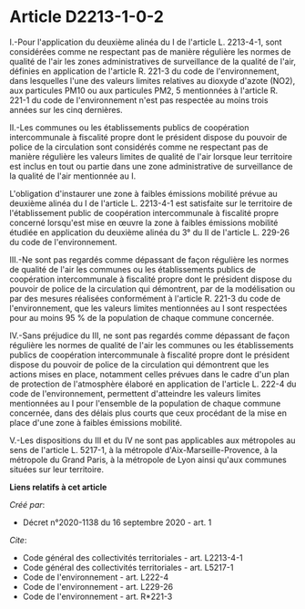 # Article D2213-1-0-2

I.-Pour l'application du deuxième alinéa du I de l'article L. 2213-4-1, sont considérées comme ne respectant pas de manière
régulière les normes de qualité de l'air les zones administratives de surveillance de la qualité de l'air, définies en
application de l'article R. 221-3 du code de l'environnement, dans lesquelles l'une des valeurs limites relatives au dioxyde
d'azote (NO2), aux particules PM10 ou aux particules PM2, 5 mentionnées à l'article R. 221-1 du code de l'environnement n'est
pas respectée au moins trois années sur les cinq dernières. 

II.-Les communes ou les établissements publics de coopération intercommunale à fiscalité propre dont le président dispose du
pouvoir de police de la circulation sont considérés comme ne respectant pas de manière régulière les valeurs limites de
qualité de l'air lorsque leur territoire est inclus en tout ou partie dans une zone administrative de surveillance de la
qualité de l'air mentionnée au I. 

L'obligation d'instaurer une zone à faibles émissions mobilité prévue au deuxième alinéa du I de l'article L. 2213-4-1 est
satisfaite sur le territoire de l'établissement public de coopération intercommunale à fiscalité propre concerné lorsqu'est
mise en œuvre la zone à faibles émissions mobilité étudiée en application du deuxième alinéa du 3° du II de l'article L.
229-26 du code de l'environnement. 

III.-Ne sont pas regardés comme dépassant de façon régulière les normes de qualité de l'air les communes ou les
établissements publics de coopération intercommunale à fiscalité propre dont le président dispose du pouvoir de police de la
circulation qui démontrent, par de la modélisation ou par des mesures réalisées conformément à l'article R. 221-3 du code de
l'environnement, que les valeurs limites mentionnées au I sont respectées pour au moins 95 % de la population de chaque
commune concernée. 

IV.-Sans préjudice du III, ne sont pas regardés comme dépassant de façon régulière les normes de qualité de l'air les
communes ou les établissements publics de coopération intercommunale à fiscalité propre dont le président dispose du pouvoir
de police de la circulation qui démontrent que les actions mises en place, notamment celles prévues dans le cadre d'un plan
de protection de l'atmosphère élaboré en application de l'article L. 222-4 du code de l'environnement, permettent d'atteindre
les valeurs limites mentionnées au I pour l'ensemble de la population de chaque commune concernée, dans des délais plus
courts que ceux procédant de la mise en place d'une zone à faibles émissions mobilité. 

V.-Les dispositions du III et du IV ne sont pas applicables aux métropoles au sens de l'article L. 5217-1, à la métropole
d'Aix-Marseille-Provence, à la métropole du Grand Paris, à la métropole de Lyon ainsi qu'aux communes situées sur leur
territoire.

**Liens relatifs à cet article**

_Créé par_:

  - Décret n°2020-1138 du 16 septembre 2020 - art. 1

_Cite_:

  - Code général des collectivités territoriales - art. L2213-4-1
  - Code général des collectivités territoriales - art. L5217-1
  - Code de l'environnement - art. L222-4
  - Code de l'environnement - art. L229-26
  - Code de l'environnement - art. R*221-3
